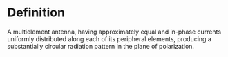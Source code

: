 # Definition

A multielement antenna, having approximately equal and in-phase currents
uniformly distributed along each of its peripheral elements, producing a
substantially circular radiation pattern in the plane of polarization.
